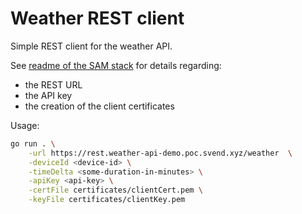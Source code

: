 # Weather REST client

Simple REST client for the weather API.

See [readme of the SAM stack](../weather_api/readme.md) for details regarding:
* the REST URL 
* the API key
* the creation of the client certificates

Usage:

```sh
go run . \
    -url https://rest.weather-api-demo.poc.svend.xyz/weather  \
    -deviceId <device-id> \
    -timeDelta <some-duration-in-minutes> \
    -apiKey <api-key> \
	-certFile certificates/clientCert.pem \
	-keyFile certificates/clientKey.pem
```
